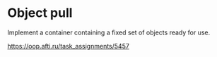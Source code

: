 <h1>Object pull</h1>
Implement a container containing a fixed set of objects ready for use.

https://oop.afti.ru/task_assignments/5457

